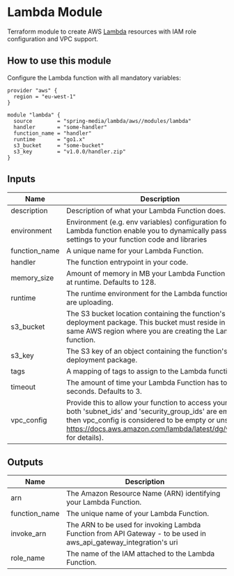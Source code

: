 # Lambda Module

Terraform module to create AWS [Lambda](https://www.terraform.io/docs/providers/aws/r/lambda_function.html) resources with IAM role configuration and VPC support.

## How to use this module

Configure the Lambda function with all mandatory variables:

```
provider "aws" {
  region = "eu-west-1"
}

module "lambda" {
  source        = "spring-media/lambda/aws//modules/lambda"
  handler       = "some-handler"
  function_name = "handler"
  runtime       = "go1.x"
  s3_bucket     = "some-bucket"
  s3_key        = "v1.0.0/handler.zip"
}
```

## Inputs

| Name          | Description                                                                                                                                                                                                                                 |  Type  | Default | Required |
| ------------- | ------------------------------------------------------------------------------------------------------------------------------------------------------------------------------------------------------------------------------------------- | :----: | :-----: | :------: |
| description   | Description of what your Lambda Function does.                                                                                                                                                                                              | string |  `""`   |    no    |
| environment   | Environment (e.g. env variables) configuration for the Lambda function enable you to dynamically pass settings to your function code and libraries                                                                                          |  map   | `<map>` |    no    |
| function_name | A unique name for your Lambda Function.                                                                                                                                                                                                     | string |   n/a   |   yes    |
| handler       | The function entrypoint in your code.                                                                                                                                                                                                       | string |   n/a   |   yes    |
| memory_size   | Amount of memory in MB your Lambda Function can use at runtime. Defaults to 128.                                                                                                                                                            | string | `"128"` |    no    |
| runtime       | The runtime environment for the Lambda function you are uploading.                                                                                                                                                                          | string |   n/a   |   yes    |
| s3_bucket     | The S3 bucket location containing the function's deployment package. This bucket must reside in the same AWS region where you are creating the Lambda function.                                                                             | string |   n/a   |   yes    |
| s3_key        | The S3 key of an object containing the function's deployment package.                                                                                                                                                                       | string |   n/a   |   yes    |
| tags          | A mapping of tags to assign to the Lambda function.                                                                                                                                                                                         |  map   | `<map>` |    no    |
| timeout       | The amount of time your Lambda Function has to run in seconds. Defaults to 3.                                                                                                                                                               | string |  `"3"`  |    no    |
| vpc_config    | Provide this to allow your function to access your VPC (if both 'subnet_ids' and 'security_group_ids' are empty then vpc_config is considered to be empty or unset, see https://docs.aws.amazon.com/lambda/latest/dg/vpc.html for details). |  map   | `<map>` |    no    |

## Outputs

| Name          | Description                                                                                                        |
| ------------- | ------------------------------------------------------------------------------------------------------------------ |
| arn           | The Amazon Resource Name (ARN) identifying your Lambda Function.                                                   |
| function_name | The unique name of your Lambda Function.                                                                           |
| invoke_arn    | The ARN to be used for invoking Lambda Function from API Gateway - to be used in aws_api_gateway_integration's uri |
| role_name     | The name of the IAM attached to the Lambda Function.                                                               |
